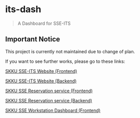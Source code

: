 # its-dash
> A Dashboard for SSE-ITS
## Important Notice
This project is currently not maintained due to change of plan.

If you want to see further works, please go to these links:

[SKKU SSE-ITS Website (Frontend)](https://github.com/sseits-skku/itsweb)

[SKKU SSE-ITS Website (Backend)](https://github.com/sseits-skku/its-backend)

[SKKU SSE Reservation service (Frontend)](https://github.com/sseits-skku/yeyag)

[SKKU SSE Reservation service (Backend)](https://github.com/sseits-skku/yeyag-backend)

[SKKU SSE Workstation Dashboard (Frontend)](https://github.com/sseits-skku/dashboard)
